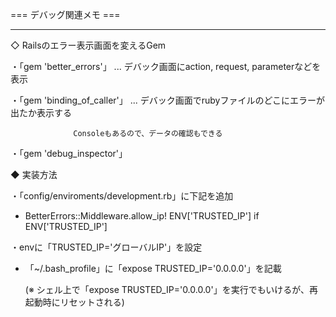

=== デバッグ関連メモ ===

----------------------------------------------------------------------------------------
◇ Railsのエラー表示画面を変えるGem

・「gem 'better_errors'」     ... デバック画面にaction, request, parameterなどを表示

・「gem 'binding_of_caller'」 ... デバック画面でrubyファイルのどこにエラーが出たか表示する

				  Consoleもあるので、データの確認もできる
・「gem 'debug_inspector'」


◆ 実装方法

・「config/enviroments/development.rb」に下記を追加

   - BetterErrors::Middleware.allow_ip! ENV['TRUSTED_IP'] if ENV['TRUSTED_IP'] 


・envに「TRUSTED_IP='グローバルIP'」を設定

   - 「~/.bash_profile」に「expose TRUSTED_IP='0.0.0.0'」を記載

      (※ シェル上で「expose TRUSTED_IP='0.0.0.0'」を実行でもいけるが、再起動時にリセットされる)

